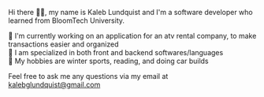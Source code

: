 Hi there ✌🏾, my name is Kaleb Lundquist and I'm a software developer who learned from BloomTech University.

📌 I'm currently working on an application for an atv rental company, to make transactions easier and organized <br>
📌 I am specialized in both front and backend softwares/languages <br>
📌 My hobbies are winter sports, reading, and doing car builds <br>

Feel free to ask me any questions via my email at kalebglundquist@gmail.com
